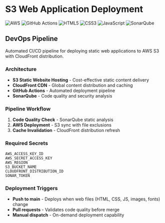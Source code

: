 # S3 Web Application Deployment

![AWS](https://img.shields.io/badge/AWS-%23FF9900.svg?style=for-the-badge&logo=amazon-aws&logoColor=white)
![GitHub Actions](https://img.shields.io/badge/github%20actions-%232671E5.svg?style=for-the-badge&logo=githubactions&logoColor=white)
![HTML5](https://img.shields.io/badge/html5-%23E34F26.svg?style=for-the-badge&logo=html5&logoColor=white)
![CSS3](https://img.shields.io/badge/css3-%231572B6.svg?style=for-the-badge&logo=css3&logoColor=white)
![JavaScript](https://img.shields.io/badge/javascript-%23323330.svg?style=for-the-badge&logo=javascript&logoColor=%23F7DF1E)
![SonarQube](https://img.shields.io/badge/SonarQube-black?style=for-the-badge&logo=sonarqube&logoColor=4E9BCD)

## DevOps Pipeline

Automated CI/CD pipeline for deploying static web applications to AWS S3 with CloudFront distribution.

### Architecture
- **S3 Static Website Hosting** - Cost-effective static content delivery
- **CloudFront CDN** - Global content distribution and caching
- **GitHub Actions** - Automated deployment pipeline
- **SonarQube** - Code quality and security analysis

### Pipeline Workflow
1. **Code Quality Check** - SonarQube static analysis
2. **AWS Deployment** - S3 sync with file exclusions
3. **Cache Invalidation** - CloudFront distribution refresh

### Required Secrets
```
AWS_ACCESS_KEY_ID
AWS_SECRET_ACCESS_KEY
AWS_REGION
S3_BUCKET_NAME
CLOUDFRONT_DISTRIBUTION_ID
SONAR_TOKEN
```

### Deployment Triggers
- **Push to main** - Deploys when web files (HTML, CSS, JS, images, fonts) change
- **Pull requests** - Validates code quality before merge
- **Manual dispatch** - On-demand deployment capability